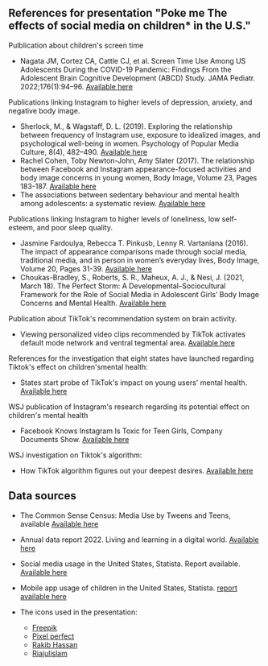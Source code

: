 ## References for presentation "Poke me The effects of social media on children* in the U.S."

Pulblication about children's screen time
- Nagata JM, Cortez CA, Cattle CJ, et al. Screen Time Use Among US Adolescents During the COVID-19 Pandemic: Findings From the Adolescent Brain Cognitive Development (ABCD) Study. JAMA Pediatr. 2022;176(1):94–96. [Available here](https://jamanetwork.com/journals/jamapediatrics/fullarticle/2785686)

Publications linking Instagram to higher levels of depression, anxiety, and negative body image.
- Sherlock, M., & Wagstaff, D. L. (2019). Exploring the relationship between frequency of Instagram use, exposure to idealized images, and psychological well-being in women. Psychology of Popular Media Culture, 8(4), 482–490. [Available here](https://doi.org/10.1037/ppm0000182)
- Rachel Cohen, Toby Newton-John, Amy Slater (2017). The relationship between Facebook and Instagram appearance-focused activities and body image concerns in young women, Body Image, Volume 23, Pages 183-187. [Available here](https://www.sciencedirect.com/science/article/pii/S1740144517302450)
- The associations between sedentary behaviour and mental health among adolescents: a systematic review. [Available here](https://ijbnpa.biomedcentral.com/articles/10.1186/s12966-016-0432-4)

Publications linking Instagram to higher levels of loneliness, low self-esteem, and poor sleep quality. 
- Jasmine Fardoulya, Rebecca T. Pinkusb, Lenny R. Vartaniana (2016). The impact of appearance comparisons made through social media, traditional media, and in person in women’s everyday lives, Body Image, Volume 20, Pages 31-39. [Available here](http://www2.psy.unsw.edu.au/Users/lvartanian/Publications/Fardouly,%20Pinkus,%20&%20Vartanian%20(2017).pdf)
- Choukas-Bradley, S., Roberts, S. R., Maheux, A. J., & Nesi, J. (2021, March 18). The Perfect Storm: A Developmental–Sociocultural Framework for the Role of Social Media in Adolescent Girls’ Body Image Concerns and Mental Health. [Available here](https://doi.org/10.31234/osf.io/ju92a)

Publication about TikTok's recommendation system on brain activity.
- Viewing personalized video clips recommended by TikTok activates default mode network and ventral tegmental area. [Available here](https://www.sciencedirect.com/science/article/pii/S1053811921004134)

References for the investigation that eight states have launched regarding Tiktok's effect on children'smental health:
- States start probe of TikTok's impact on young users' mental health. [Available here](https://www.cbsnews.com/news/tiktok-states-probe-impact-young-users-mental-health/)

WSJ publication of Instagram's research regarding its potential effect on children's mental health
- Facebook Knows Instagram Is Toxic for Teen Girls, Company Documents Show. [Available here](https://www.wsj.com/articles/facebook-knows-instagram-is-toxic-for-teen-girls-company-documents-show-11631620739)

WSJ investigation on Tiktok's algorithm:
- How TikTok algorithm figures out your deepest desires. [Available here](https://www.wsj.com/video/series/inside-tiktoks-highly-secretive-algorithm/investigation-how-tiktok-algorithm-figures-out-your-deepest-desires/6C0C2040-FF25-4827-8528-2BD6612E3796)

## Data sources
- The Common Sense Census: Media Use by Tweens and Teens, available [Available here](https://www.commonsensemedia.org/research/the-common-sense-census-media-use-by-tweens-and-teens-2021)
- Annual data report 2022. Living and learning in a digital world. [Available here](https://www.qustodio.com/en/living-and-learning-in-a-digital-world/)
- Social media usage in the United States, Statista. Report available. [Available here](https://www.statista.com/topics/3196/social-media-usage-in-the-united-states/)
- Mobile app usage of children in the United States, Statista. [report available here](https://www.statista.com/topics/10106/mobile-app-usage-of-children-in-the-united-states/)


- The icons used in the presentation:
  - [Freepik](freepik.com)
  - [Pixel perfect](https://www.flaticon.com/authors/pixel-perfect)
  - [Rakib Hassan](https://www.flaticon.com/authors/rakib-hassan-rahim)
  - [Riajulislam](https://www.flaticon.com/authors/riajulislam)
